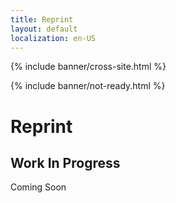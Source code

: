 ```yaml
---
title: Reprint
layout: default
localization: en-US
---
```


{% include banner/cross-site.html %}

{% include banner/not-ready.html %}

# Reprint

## Work In Progress

Coming Soon
